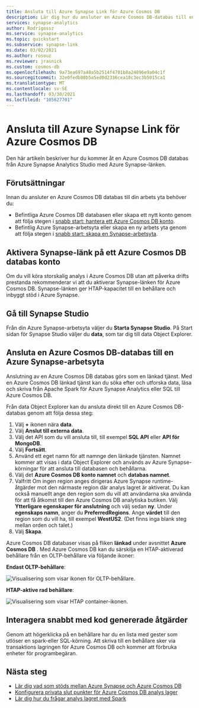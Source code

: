 ```yaml
---
title: Ansluta till Azure Synapse Link för Azure Cosmos DB
description: Lär dig hur du ansluter en Azure Cosmos DB-databas till en Azure dataSynapses-arbetsyta med Azure Synapse-länken.
services: synapse-analytics
author: Rodrigossz
ms.service: synapse-analytics
ms.topic: quickstart
ms.subservice: synapse-link
ms.date: 03/02/2021
ms.author: rosouz
ms.reviewer: jrasnick
ms.custom: cosmos-db
ms.openlocfilehash: 9a73ea697a48a5b2514f4701b8a24896e9a04c1f
ms.sourcegitcommit: 32e0fedb80b5a5ed0d2336cea18c3ec3b5015ca1
ms.translationtype: MT
ms.contentlocale: sv-SE
ms.lasthandoff: 03/30/2021
ms.locfileid: "105627701"
---
```

# <a name="connect-to-azure-synapse-link-for-azure-cosmos-db"></a>Ansluta till Azure Synapse Link för Azure Cosmos DB

Den här artikeln beskriver hur du kommer åt en Azure Cosmos DB databas från Azure Synapse Analytics Studio med Azure Synapse-länken.

## <a name="prerequisites"></a>Förutsättningar

Innan du ansluter en Azure Cosmos DB databas till din arbets yta behöver du:

* Befintliga Azure Cosmos DB databasen eller skapa ett nytt konto genom att följa stegen i [snabb start: hantera ett Azure Cosmos DB konto](../../cosmos-db/how-to-manage-database-account.md).
* Befintlig Azure Synapse-arbetsyta eller skapa en ny arbets yta genom att följa stegen i [snabb start: skapa en Synapse-arbetsyta](../quickstart-create-workspace.md).

## <a name="enable-synapse-link-on-an-azure-cosmos-db-database-account"></a>Aktivera Synapse-länk på ett Azure Cosmos DB databas konto

Om du vill köra storskalig analys i Azure Cosmos DB utan att påverka drifts prestanda rekommenderar vi att du aktiverar Synapse-länken för Azure Cosmos DB. Synapse-länken ger HTAP-kapacitet till en behållare och inbyggt stöd i Azure Synapse.

## <a name="go-to-synapse-studio"></a>Gå till Synapse Studio

Från din Azure Synapse-arbetsyta väljer du **Starta Synapse Studio**. På Start sidan för Synapse Studio väljer du **data**, som tar dig till data Object Explorer.

## <a name="connect-an-azure-cosmos-db-database-to-an-azure-synapse-workspace"></a>Ansluta en Azure Cosmos DB-databas till en Azure Synapse-arbetsyta

Anslutning av en Azure Cosmos DB databas görs som en länkad tjänst. Med en Azure Cosmos DB länkad tjänst kan du söka efter och utforska data, läsa och skriva från Apache Spark för Azure Synapse Analytics eller SQL till Azure Cosmos DB.

Från data Object Explorer kan du ansluta direkt till en Azure Cosmos DB-databas genom att följa dessa steg:

1. Välj **+** ikonen nära **data**.
1. Välj **Anslut till externa data**.
1. Välj det API som du vill ansluta till, till exempel **SQL API** eller **API för MongoDB**.
1. Välj **Fortsätt**.
1. Använd ett eget namn för att namnge den länkade tjänsten. Namnet kommer att visas i data Object Explorer och används av Azure Synapse-körningar för att ansluta till databasen och behållarna.
1. Välj det **Azure Cosmos DB konto namnet** och **databas namnet**.
1. Valfritt Om ingen region anges dirigeras Azure Synapse runtime-åtgärder mot den närmaste region där analys lagret är aktiverat. Du kan också manuellt ange den region som du vill att användarna ska använda för att få åtkomst till den Azure Cosmos DB analytiska butiken. Välj **Ytterligare egenskaper för anslutning** och välj sedan **ny**. Under **egenskaps namn**, anger du **PreferredRegions**. Ange **värdet** till den region som du vill ha, till exempel **WestUS2**. (Det finns inga blank steg mellan orden och talet.)
1. Välj **Skapa**.

Azure Cosmos DB databaser visas på fliken **länkad** under avsnittet **Azure Cosmos DB** . Med Azure Cosmos DB kan du särskilja en HTAP-aktiverad behållare från en OLTP-behållare via följande ikoner:

**Endast OLTP-behållare**:

![Visualisering som visar ikonen för OLTP-behållare.](../media/quickstart-connect-synapse-link-cosmosdb/oltp-container.png)

**HTAP-aktive rad behållare**:

![Visualisering som visar HTAP container-ikonen.](../media/quickstart-connect-synapse-link-cosmosdb/htap-container.png)

## <a name="quickly-interact-with-code-generated-actions"></a>Interagera snabbt med kod genererade åtgärder

Genom att högerklicka på en behållare har du en lista med gester som utlöser en spark-eller SQL-körning. Att skriva till en behållare sker via transaktions lagringen för Azure Cosmos DB och kommer att förbruka enheter för programbegäran.  

## <a name="next-steps"></a>Nästa steg

* [Lär dig vad som stöds mellan Azure Synapse och Azure Cosmos DB](./concept-synapse-link-cosmos-db-support.md)
* [Konfigurera privata slut punkter för Azure Cosmos DB analys lager](../../cosmos-db/analytical-store-private-endpoints.md)
* [Lär dig hur du frågar analys lagret med Spark](./how-to-query-analytical-store-spark.md)